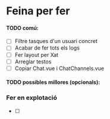 # Feina per fer

#### TODO comú:
- [ ] Filtre tasques d'un usuari concret
- [ ] Acabar de fer tots els logs
- [ ] Fer layout per Xat
- [ ] Arreglar testos
- [ ] Copiar Chat.vue i ChatChannels.vue

#### TODO possibles millores (opcionals):

### Fer en explotació
- [ ]